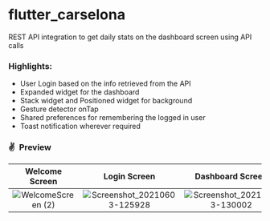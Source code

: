 # flutter_carselona

REST API integration to get daily stats on the dashboard screen using API calls

### Highlights:

- User Login based on the info retrieved from the API
- Expanded widget for the dashboard
- Stack widget and Positioned widget for background
- Gesture detector onTap
- Shared preferences for remembering the logged in user
- Toast notification wherever required




### ✌&ensp;Preview

|              Welcome Screen          |        Login Screen                  |       Dashboard Screen              |
| :----------------------------------: | :----------------------------------: |:----------------------------------: |
|![WelcomeScreen (2)](https://user-images.githubusercontent.com/17541038/120802965-a7f02e80-c560-11eb-912b-9d5793968565.png) | ![Screenshot_20210603-125928](https://user-images.githubusercontent.com/17541038/120804023-cc98d600-c561-11eb-936b-ade5da2d0123.png) | ![Screenshot_20210603-130002](https://user-images.githubusercontent.com/17541038/120804332-239eab00-c562-11eb-9d74-c7817503d188.png) |



